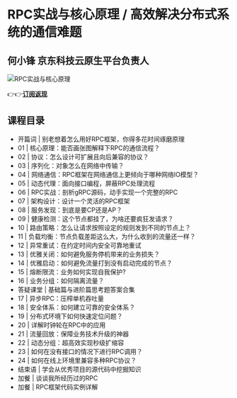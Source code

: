 RPC实战与核心原理 / 高效解决分布式系统的通信难题
===========================

何小锋 **京东科技云原生平台负责人**
--------------------

![RPC实战与核心原理](https://www.geekgay.com/storage/geek/geek_0384c30fbedb5a3137540cc69cd4c857.jpg)  
  
👉👉[**订阅返现**](https://time.geekbang.org/column/intro/100046201?code=D9D5RDkbwkrcQrxjC8fFwDbFUl83r8XwgCdqkIPF4S8%3D "RPC实战与核心原理")  
  
课程目录
----

  
  
- 开篇词 | 别老想着怎么用好RPC框架，你得多花时间琢磨原理
- 01 | 核心原理：能否画张图解释下RPC的通信流程？
- 02 | 协议：怎么设计可扩展且向后兼容的协议？
- 03 | 序列化：对象怎么在网络中传输？
- 04 | 网络通信：RPC框架在网络通信上更倾向于哪种网络IO模型？
- 05 | 动态代理：面向接口编程，屏蔽RPC处理流程
- 06 | RPC实战：剖析gRPC源码，动手实现一个完整的RPC
- 07 | 架构设计：设计一个灵活的RPC框架
- 08 | 服务发现：到底是要CP还是AP？
- 09 | 健康检测：这个节点都挂了，为啥还要疯狂发请求？
- 10 | 路由策略：怎么让请求按照设定的规则发到不同的节点上？
- 11 | 负载均衡：节点负载差距这么大，为什么收到的流量还一样？
- 12 | 异常重试：在约定时间内安全可靠地重试
- 13 | 优雅关闭：如何避免服务停机带来的业务损失？
- 14 | 优雅启动：如何避免流量打到没有启动完成的节点？
- 15 | 熔断限流：业务如何实现自我保护?
- 16 | 业务分组：如何隔离流量？
- 答疑课堂 | 基础篇与进阶篇思考题答案合集
- 17 | 异步RPC：压榨单机吞吐量
- 18 | 安全体系：如何建立可靠的安全体系？
- 19 | 分布式环境下如何快速定位问题？
- 20 | 详解时钟轮在RPC中的应用
- 21 | 流量回放：保障业务技术升级的神器
- 22 | 动态分组：超高效实现秒级扩缩容
- 23 | 如何在没有接口的情况下进行RPC调用？
- 24 | 如何在线上环境里兼容多种RPC协议？
- 结束语 | 学会从优秀项目的源代码中挖掘知识
- 加餐 | 谈谈我所经历过的RPC
- 加餐 | RPC框架代码实例详解